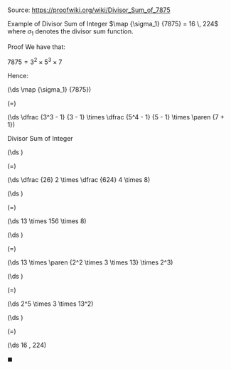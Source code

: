 # 

Source: https://proofwiki.org/wiki/Divisor_Sum_of_7875

Example of Divisor Sum of Integer
$\map {\sigma_1} {7875} = 16 \, 224$
where $\sigma_1$ denotes the divisor sum function.


Proof
We have that:

$7875 = 3^2 \times 5^3 \times 7$

Hence:














\(\ds \map {\sigma_1} {7875}\)

\(=\)







\(\ds \dfrac {3^3 - 1} {3 - 1} \times \dfrac {5^4 - 1} {5 - 1} \times \paren {7 + 1}\)





Divisor Sum of Integer














\(\ds \)

\(=\)







\(\ds \dfrac {26} 2 \times \dfrac {624} 4 \times 8\)




















\(\ds \)

\(=\)







\(\ds 13 \times 156 \times 8\)




















\(\ds \)

\(=\)







\(\ds 13 \times \paren {2^2 \times 3 \times 13} \times 2^3\)




















\(\ds \)

\(=\)







\(\ds 2^5 \times 3 \times 13^2\)




















\(\ds \)

\(=\)







\(\ds 16 \, 224\)









$\blacksquare$





